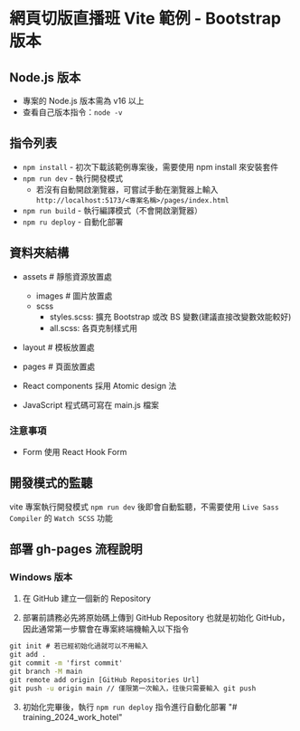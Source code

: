 # 網頁切版直播班 Vite 範例 - Bootstrap 版本

## Node.js 版本

- 專案的 Node.js 版本需為 v16 以上
- 查看自己版本指令：`node -v`

## 指令列表

- `npm install` - 初次下載該範例專案後，需要使用 npm install 來安裝套件
- `npm run dev` - 執行開發模式
  - 若沒有自動開啟瀏覽器，可嘗試手動在瀏覽器上輸入
    `http://localhost:5173/<專案名稱>/pages/index.html`
- `npm run build` - 執行編譯模式（不會開啟瀏覽器）
- `npm ru deploy` - 自動化部署

## 資料夾結構

- assets # 靜態資源放置處

  - images # 圖片放置處
  - scss
    - styles.scss: 擴充 Bootstrap 或改 BS 變數(建議直接改變數效能較好)
    - all.scss: 各頁克制樣式用

- layout # 模板放置處
- pages # 頁面放置處
- React components 採用 Atomic design 法

- JavaScript 程式碼可寫在 main.js 檔案

### 注意事項

- Form 使用 React Hook Form

## 開發模式的監聽

vite 專案執行開發模式 `npm run dev` 後即會自動監聽，不需要使用 `Live Sass Compiler` 的 `Watch SCSS` 功能

## 部署 gh-pages 流程說明

### Windows 版本

1. 在 GitHub 建立一個新的 Repository

2. 部署前請務必先將原始碼上傳到 GitHub Repository 也就是初始化 GitHub，因此通常第一步驟會在專案終端機輸入以下指令

```cmd
git init # 若已經初始化過就可以不用輸入
git add .
git commit -m 'first commit'
git branch -M main
git remote add origin [GitHub Repositories Url]
git push -u origin main // 僅限第一次輸入，往後只需要輸入 git push
```

3. 初始化完畢後，執行 `npm run deploy` 指令進行自動化部署
   "# training_2024_work_hotel"
